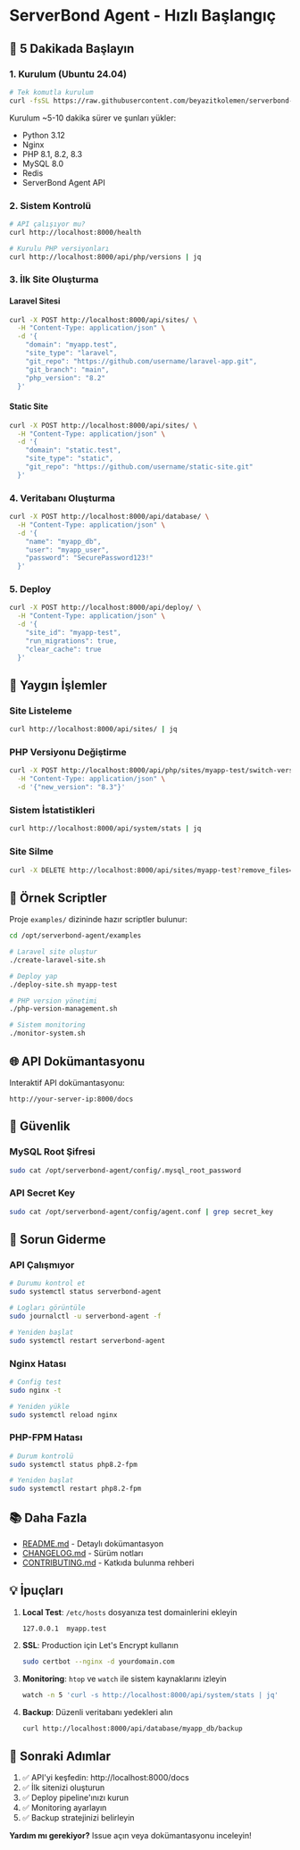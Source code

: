 # ServerBond Agent - Hızlı Başlangıç

## 🚀 5 Dakikada Başlayın

### 1. Kurulum (Ubuntu 24.04)

```bash
# Tek komutla kurulum
curl -fsSL https://raw.githubusercontent.com/beyazitkolemen/serverbond-agent/main/install.sh | sudo bash
```

Kurulum ~5-10 dakika sürer ve şunları yükler:
- Python 3.12
- Nginx
- PHP 8.1, 8.2, 8.3
- MySQL 8.0
- Redis
- ServerBond Agent API

### 2. Sistem Kontrolü

```bash
# API çalışıyor mu?
curl http://localhost:8000/health

# Kurulu PHP versiyonları
curl http://localhost:8000/api/php/versions | jq
```

### 3. İlk Site Oluşturma

#### Laravel Sitesi

```bash
curl -X POST http://localhost:8000/api/sites/ \
  -H "Content-Type: application/json" \
  -d '{
    "domain": "myapp.test",
    "site_type": "laravel",
    "git_repo": "https://github.com/username/laravel-app.git",
    "git_branch": "main",
    "php_version": "8.2"
  }'
```

#### Static Site

```bash
curl -X POST http://localhost:8000/api/sites/ \
  -H "Content-Type: application/json" \
  -d '{
    "domain": "static.test",
    "site_type": "static",
    "git_repo": "https://github.com/username/static-site.git"
  }'
```

### 4. Veritabanı Oluşturma

```bash
curl -X POST http://localhost:8000/api/database/ \
  -H "Content-Type: application/json" \
  -d '{
    "name": "myapp_db",
    "user": "myapp_user",
    "password": "SecurePassword123!"
  }'
```

### 5. Deploy

```bash
curl -X POST http://localhost:8000/api/deploy/ \
  -H "Content-Type: application/json" \
  -d '{
    "site_id": "myapp-test",
    "run_migrations": true,
    "clear_cache": true
  }'
```

## 🔧 Yaygın İşlemler

### Site Listeleme

```bash
curl http://localhost:8000/api/sites/ | jq
```

### PHP Versiyonu Değiştirme

```bash
curl -X POST http://localhost:8000/api/php/sites/myapp-test/switch-version \
  -H "Content-Type: application/json" \
  -d '{"new_version": "8.3"}'
```

### Sistem İstatistikleri

```bash
curl http://localhost:8000/api/system/stats | jq
```

### Site Silme

```bash
curl -X DELETE http://localhost:8000/api/sites/myapp-test?remove_files=true
```

## 📱 Örnek Scriptler

Proje `examples/` dizininde hazır scriptler bulunur:

```bash
cd /opt/serverbond-agent/examples

# Laravel site oluştur
./create-laravel-site.sh

# Deploy yap
./deploy-site.sh myapp-test

# PHP version yönetimi
./php-version-management.sh

# Sistem monitoring
./monitor-system.sh
```

## 🌐 API Dokümantasyonu

Interaktif API dokümantasyonu:
```
http://your-server-ip:8000/docs
```

## 🔐 Güvenlik

### MySQL Root Şifresi

```bash
sudo cat /opt/serverbond-agent/config/.mysql_root_password
```

### API Secret Key

```bash
sudo cat /opt/serverbond-agent/config/agent.conf | grep secret_key
```

## 🐛 Sorun Giderme

### API Çalışmıyor

```bash
# Durumu kontrol et
sudo systemctl status serverbond-agent

# Logları görüntüle
sudo journalctl -u serverbond-agent -f

# Yeniden başlat
sudo systemctl restart serverbond-agent
```

### Nginx Hatası

```bash
# Config test
sudo nginx -t

# Yeniden yükle
sudo systemctl reload nginx
```

### PHP-FPM Hatası

```bash
# Durum kontrolü
sudo systemctl status php8.2-fpm

# Yeniden başlat
sudo systemctl restart php8.2-fpm
```

## 📚 Daha Fazla

- [README.md](README.md) - Detaylı dokümantasyon
- [CHANGELOG.md](CHANGELOG.md) - Sürüm notları
- [CONTRIBUTING.md](CONTRIBUTING.md) - Katkıda bulunma rehberi

## 💡 İpuçları

1. **Local Test**: `/etc/hosts` dosyanıza test domainlerini ekleyin
   ```
   127.0.0.1  myapp.test
   ```

2. **SSL**: Production için Let's Encrypt kullanın
   ```bash
   sudo certbot --nginx -d yourdomain.com
   ```

3. **Monitoring**: `htop` ve `watch` ile sistem kaynaklarını izleyin
   ```bash
   watch -n 5 'curl -s http://localhost:8000/api/system/stats | jq'
   ```

4. **Backup**: Düzenli veritabanı yedekleri alın
   ```bash
   curl http://localhost:8000/api/database/myapp_db/backup
   ```

## 🎯 Sonraki Adımlar

1. ✅ API'yi keşfedin: http://localhost:8000/docs
2. ✅ İlk sitenizi oluşturun
3. ✅ Deploy pipeline'ınızı kurun
4. ✅ Monitoring ayarlayın
5. ✅ Backup stratejinizi belirleyin

**Yardım mı gerekiyor?** Issue açın veya dokümantasyonu inceleyin!

